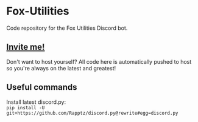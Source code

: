# Fox-Utilities
Code repository for the Fox Utilities Discord bot.

## [Invite me!](https://discordapp.com/oauth2/authorize?client_id=476166340328161280&scope=bot&permissions=1543761142)
Don't want to host yourself? All code here is automatically pushed to host so you're always on the latest and greatest!

## Useful commands

Install latest discord.py:<br>
``pip install -U git+https://github.com/Rapptz/discord.py@rewrite#egg=discord.py``

